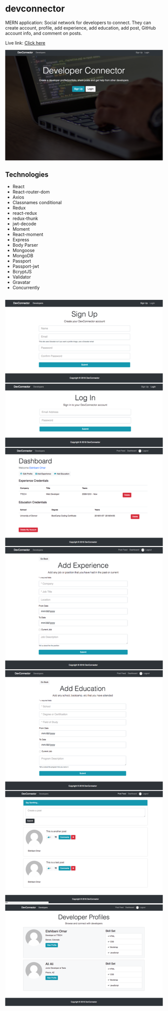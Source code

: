 # devconnector

MERN application: Social network for developers to connect. They can create account, profile, add experience, add education, add post, GitHub account info, and comment on posts.

Live link: <a href="https://arcane-mountain-63886.herokuapp.com/" target="_blank"> Click here</a>

<img src="img/1.png">


## Technologies

- React
- React-router-dom
- Axios
- Classnames conditional
- Redux
- react-redux
- redux-thunk
- jwt-decode
- Moment
- React-moment
- Express
- Body Parser
- Mongoose
- MongoDB
- Passport
- Passport-jwt
- BcryptJS
- Validator
- Gravatar
- Concurrently

<br>

<img src="img/2.png">

<br>

<img src="img/3.png">

<br>

<img src="img/4.png">

<br>
<img src="img/5.png">

<br>
<img src="img/6.png">

<br>
<img src="img/7.png">

<br>
<img src="img/8.png">

<br>

